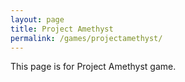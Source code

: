 ```yaml
---
layout: page
title: Project Amethyst
permalink: /games/projectamethyst/
---
```


This page is for Project Amethyst game.
